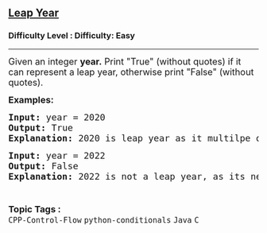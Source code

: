 <h2><a href="https://www.geeksforgeeks.org/problems/leap-year-1598599919--155509/1">Leap Year</a></h2><h3>Difficulty Level : Difficulty: Easy</h3><hr><div class="problems_problem_content__Xm_eO"><p><span style="font-size: 18px;">Given an integer <strong>year.</strong> Print "True" (without quotes) if it can represent a leap year, otherwise print "False" (without quotes).</span></p>
<p><strong><span style="font-size: 18px;">Examples:</span></strong><span style="font-size: 18px;"><strong> </strong></span></p>
<pre><span style="font-size: 18px;"><strong>Input: </strong>year = 2020
<strong>Output: </strong>True
<strong>Explanation: </strong>2020 is leap year as it multilpe of 4 but not a multiple of 100.</span></pre>
<pre><span style="font-size: 18px;"><strong>Input: </strong>year = 2022
<strong>Output: </strong>False
<strong>Explanation: </strong>2022 is not a leap year, as its neither multiple of 400 nor of 4.</span></pre></div><br><p><span style=font-size:18px><strong>Topic Tags : </strong><br><code>CPP-Control-Flow</code>&nbsp;<code>python-conditionals</code>&nbsp;<code>Java</code>&nbsp;<code>C</code>&nbsp;
